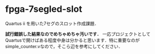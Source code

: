 # fpga-7segled-slot
Quartus ⅱ を用いた7セグのスロット作成課題．

**試行錯誤した結果なのでめちゃめちゃ汚いです．**
一応プロジェクトとしてQuartusで開けばある程度中身は分かると思います．特に重要なのがsimple\_counter.vなので，そこら辺を参考にしてください．
